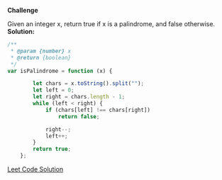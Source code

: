 **Challenge**

Given an integer x, return true if x is a palindrome, and false otherwise.
**Solution:**

```js
/**
 * @param {number} x
 * @return {boolean}
 */
var isPalindrome = function (x) {

        let chars = x.toString().split("");
        let left = 0;
        let right = chars.length - 1;
        while (left < right) {
            if (chars[left] !== chars[right])
                return false;

            right--;
            left++;
        }
        return true;
    };
```

[Leet Code Solution](https://leetcode.com/problems/palindrome-number/submissions/984631184/)